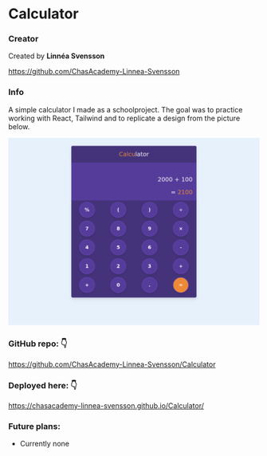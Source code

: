 # Calculator

### Creator

Created by **Linnéa Svensson**

https://github.com/ChasAcademy-Linnea-Svensson

### Info

A simple calculator I made as a schoolproject. The goal was to practice working with React, Tailwind and to replicate a design from the picture below.

![Original design that I worked to replicate](https://raw.githubusercontent.com/ChasAcademy-Linnea-Svensson/Calculator/main/original.png)

### GitHub repo: :point_down:

https://github.com/ChasAcademy-Linnea-Svensson/Calculator

### Deployed here: :point_down:

https://chasacademy-linnea-svensson.github.io/Calculator/

### Future plans:

- Currently none
